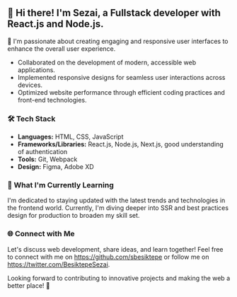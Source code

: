 ## 👋 Hi there! I'm Sezai, a Fullstack developer with React.js and Node.js.

🚀 I'm passionate about creating engaging and responsive user interfaces to enhance the overall user experience.

  - Collaborated on the development of modern, accessible web applications.
  - Implemented responsive designs for seamless user interactions across devices.
  - Optimized website performance through efficient coding practices and front-end technologies.

### 🛠️ Tech Stack

- **Languages:** HTML, CSS, JavaScript
- **Frameworks/Libraries:** React.js, Node.js, Next.js, good understanding of authentication
- **Tools:** Git, Webpack
- **Design:** Figma, Adobe XD

### 🌱 What I'm Currently Learning

I'm dedicated to staying updated with the latest trends and technologies in the frontend world. Currently, I'm diving deeper into SSR and best practices design for production to broaden my skill set.

### 🌐 Connect with Me

Let's discuss web development, share ideas, and learn together! Feel free to connect with me on https://github.com/sbesiktepe or follow me on https://twitter.com/BesiktepeSezai.

Looking forward to contributing to innovative projects and making the web a better place! 🚀

